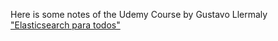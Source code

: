 Here is some notes of the Udemy Course by Gustavo Llermaly ["Elasticsearch para todos"](https://www.udemy.com/share/108Xxg3@KSyfcpPQBlnmfWBVN7kZGeGN5g_CE7XDQIlevo2gJDuM3qQnKBvrgARJ7inwMOW5rw==/)
